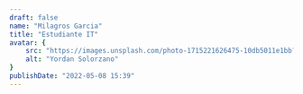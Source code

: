 ```yaml
---
draft: false
name: "Milagros Garcia"
title: "Estudiante IT"
avatar: {
    src: "https://images.unsplash.com/photo-1715221626475-10db5011e1bb?w=800&auto=format&fit=crop&q=60&ixlib=rb-4.0.3&ixid=M3wxMjA3fDB8MHxwcm9maWxlLXBhZ2V8Mnx8fGVufDB8fHx8fA%3D%3D",
    alt: "Yordan Solorzano"
}
publishDate: "2022-05-08 15:39"
---
```

